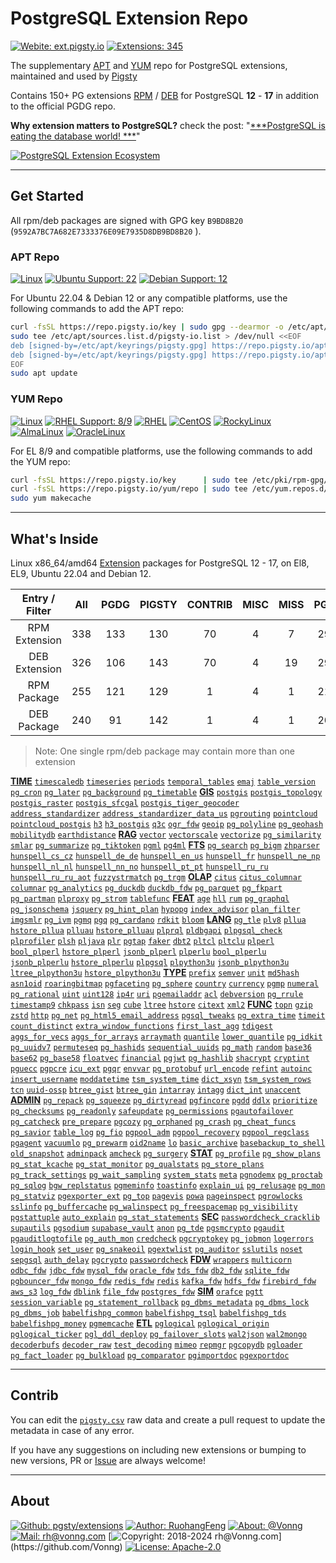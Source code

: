 # PostgreSQL Extension Repo

[![Webite: ext.pigsty.io](https://img.shields.io/badge/website-ext.pigsty.io-slategray?style=flat&logo=cilium&logoColor=white)](https://ext.pigsty.io)
[![Extensions: 345](https://img.shields.io/badge/extensions-345-%233E668F?style=flat&logo=postgresql&logoColor=white&labelColor=3E668F)](https://pigsty.io/docs/pgext/list)

The supplementary [APT](#apt-repo) and [YUM](#yum-repo) repo for PostgreSQL extensions, maintained and used
by [Pigsty](https://pigsty.io)

Contains 150+ PG extensions [RPM](/rpm) / [DEB](/deb) for PostgreSQL **12** - **17** in addition to the official PGDG
repo.

**Why extension matters to PostgreSQL?** check the post: "[***PostgreSQL is eating the database world!
***](https://medium.com/@fengruohang/postgres-is-eating-the-database-world-157c204dcfc4)"

[![PostgreSQL Extension Ecosystem](https://pigsty.io/img/pigsty/ecosystem.jpg)](https://medium.com/@fengruohang/postgres-is-eating-the-database-world-157c204dcfc4)


-------

## Get Started

All rpm/deb packages are signed with GPG key `B9BD8B20` (`9592A7BC7A682E7333376E09E7935D8DB9BD8B20` ).

### APT Repo

[![Linux](https://img.shields.io/badge/Linux-x86_64-%23FCC624?style=flat&logo=linux&labelColor=FCC624&logoColor=black)](https://pigsty.io/docs/node)
[![Ubuntu Support: 22](https://img.shields.io/badge/Ubuntu-22-%23E95420?style=flat&logo=ubuntu&logoColor=%23E95420)](https://pigsty.io/docs/pgext/list/deb/)
[![Debian Support: 12](https://img.shields.io/badge/Debian-12-%23A81D33?style=flat&logo=debian&logoColor=%23A81D33)](https://pigsty.io/docs/reference/compatibility/)

For Ubuntu 22.04 & Debian 12 or any compatible platforms, use the following commands to add the APT repo:

```bash
curl -fsSL https://repo.pigsty.io/key | sudo gpg --dearmor -o /etc/apt/keyrings/pigsty.gpg
sudo tee /etc/apt/sources.list.d/pigsty-io.list > /dev/null <<EOF
deb [signed-by=/etc/apt/keyrings/pigsty.gpg] https://repo.pigsty.io/apt/infra generic main 
deb [signed-by=/etc/apt/keyrings/pigsty.gpg] https://repo.pigsty.io/apt/pgsql/$(lsb_release -cs) $(lsb_release -cs) main
EOF
sudo apt update
```

### YUM Repo

[![Linux](https://img.shields.io/badge/Linux-x86_64-%23FCC624?style=flat&logo=linux&labelColor=FCC624&logoColor=black)](https://pigsty.io/docs/node)
[![RHEL Support: 8/9](https://img.shields.io/badge/EL-7/8/9-red?style=flat&logo=redhat&logoColor=red)](https://pigsty.io/docs/pgext/list/rpm/)
[![RHEL](https://img.shields.io/badge/RHEL-slategray?style=flat&logo=redhat&logoColor=red)](https://pigsty.io/docs/pgext/list/rpm/)
[![CentOS](https://img.shields.io/badge/CentOS-slategray?style=flat&logo=centos&logoColor=%23262577)](https://almalinux.org/)
[![RockyLinux](https://img.shields.io/badge/RockyLinux-slategray?style=flat&logo=rockylinux&logoColor=%2310B981)](https://almalinux.org/)
[![AlmaLinux](https://img.shields.io/badge/AlmaLinux-slategray?style=flat&logo=almalinux&logoColor=black)](https://almalinux.org/)
[![OracleLinux](https://img.shields.io/badge/OracleLinux-slategray?style=flat&logo=oracle&logoColor=%23F80000)](https://almalinux.org/)

For EL 8/9 and compatible platforms, use the following commands to add the YUM repo:

```bash
curl -fsSL https://repo.pigsty.io/key      | sudo tee /etc/pki/rpm-gpg/RPM-GPG-KEY-pigsty >/dev/null  # add gpg key
curl -fsSL https://repo.pigsty.io/yum/repo | sudo tee /etc/yum.repos.d/pigsty.repo        >/dev/null  # add repo file
sudo yum makecache
```

-------

## What's Inside

Linux x86_64/amd64 [Extension](/list) packages for PostgreSQL 12 - 17, on El8, EL9, Ubuntu 22.04 and Debian 12.

| Entry / Filter | All | PGDG | PIGSTY | CONTRIB | MISC | MISS | PG17 | PG16 | PG15 | PG14 | PG13 | PG12 |
|:--------------:|:---:|:----:|:------:|:-------:|:----:|:----:|:----:|:----:|:----:|:----:|:----:|:----:|
| RPM Extension  | 338 | 133  |  130   |   70    |  4   |  7   | 297  | 333  | 336  | 328  | 319  | 310  |
| DEB Extension  | 326 | 106  |  143   |   70    |  4   |  19  | 290  | 322  | 324  | 316  | 307  | 300  |
|  RPM Package   | 255 | 121  |  129   |    1    |  4   |  1   | 216  | 250  | 253  | 248  | 241  | 232  |
|  DEB Package   | 240 |  91  |  142   |    1    |  4   |  1   | 206  | 236  | 238  | 233  | 226  | 219  |

> Note: One single rpm/deb package may contain more than one extension

[**TIME**](/time) [`timescaledb`](/timescaledb) [`timeseries`](/timeseries) [`periods`](/periods) [
`temporal_tables`](/temporal_tables) [`emaj`](/emaj) [`table_version`](/table_version) [`pg_cron`](/pg_cron) [
`pg_later`](/pg_later) [`pg_background`](/pg_background) [`pg_timetable`](/pg_timetable)
[**GIS**](/gis) [`postgis`](/postgis) [`postgis_topology`](/postgis_topology) [`postgis_raster`](/postgis_raster) [
`postgis_sfcgal`](/postgis_sfcgal) [`postgis_tiger_geocoder`](/postgis_tiger_geocoder) [
`address_standardizer`](/address_standardizer) [`address_standardizer_data_us`](/address_standardizer_data_us) [
`pgrouting`](/pgrouting) [`pointcloud`](/pointcloud) [`pointcloud_postgis`](/pointcloud_postgis) [`h3`](/h3) [
`h3_postgis`](/h3_postgis) [`q3c`](/q3c) [`ogr_fdw`](/ogr_fdw) [`geoip`](/geoip) [`pg_polyline`](/pg_polyline) [
`pg_geohash`](/pg_geohash) [`mobilitydb`](/mobilitydb) [`earthdistance`](/earthdistance)
[**RAG**](/rag) [`vector`](/vector) [`vectorscale`](/vectorscale) [`vectorize`](/vectorize) [
`pg_similarity`](/pg_similarity) [`smlar`](/smlar) [`pg_summarize`](/pg_summarize) [`pg_tiktoken`](/pg_tiktoken) [
`pgml`](/pgml) [`pg4ml`](/pg4ml)
[**FTS**](/fts) [`pg_search`](/pg_search) [`pg_bigm`](/pg_bigm) [`zhparser`](/zhparser) [
`hunspell_cs_cz`](/hunspell_cs_cz) [`hunspell_de_de`](/hunspell_de_de) [`hunspell_en_us`](/hunspell_en_us) [
`hunspell_fr`](/hunspell_fr) [`hunspell_ne_np`](/hunspell_ne_np) [`hunspell_nl_nl`](/hunspell_nl_nl) [
`hunspell_nn_no`](/hunspell_nn_no) [`hunspell_pt_pt`](/hunspell_pt_pt) [`hunspell_ru_ru`](/hunspell_ru_ru) [
`hunspell_ru_ru_aot`](/hunspell_ru_ru_aot) [`fuzzystrmatch`](/fuzzystrmatch) [`pg_trgm`](/pg_trgm)
[**OLAP**](/olap) [`citus`](/citus) [`citus_columnar`](/citus_columnar) [`columnar`](/columnar) [
`pg_analytics`](/pg_analytics) [`pg_duckdb`](/pg_duckdb) [`duckdb_fdw`](/duckdb_fdw) [`pg_parquet`](/pg_parquet) [
`pg_fkpart`](/pg_fkpart) [`pg_partman`](/pg_partman) [`plproxy`](/plproxy) [`pg_strom`](/pg_strom) [
`tablefunc`](/tablefunc)
[**FEAT**](/feat) [`age`](/age) [`hll`](/hll) [`rum`](/rum) [`pg_graphql`](/pg_graphql) [
`pg_jsonschema`](/pg_jsonschema) [`jsquery`](/jsquery) [`pg_hint_plan`](/pg_hint_plan) [`hypopg`](/hypopg) [
`index_advisor`](/index_advisor) [`plan_filter`](/plan_filter) [`imgsmlr`](/imgsmlr) [`pg_ivm`](/pg_ivm) [
`pgmq`](/pgmq) [`pgq`](/pgq) [`pg_cardano`](/pg_cardano) [`rdkit`](/rdkit) [`bloom`](/bloom)
[**LANG**](/lang) [`pg_tle`](/pg_tle) [`plv8`](/plv8) [`pllua`](/pllua) [`hstore_pllua`](/hstore_pllua) [
`plluau`](/plluau) [`hstore_plluau`](/hstore_plluau) [`plprql`](/plprql) [`pldbgapi`](/pldbgapi) [
`plpgsql_check`](/plpgsql_check) [`plprofiler`](/plprofiler) [`plsh`](/plsh) [`pljava`](/pljava) [`plr`](/plr) [
`pgtap`](/pgtap) [`faker`](/faker) [`dbt2`](/dbt2) [`pltcl`](/pltcl) [`pltclu`](/pltclu) [`plperl`](/plperl) [
`bool_plperl`](/bool_plperl) [`hstore_plperl`](/hstore_plperl) [`jsonb_plperl`](/jsonb_plperl) [`plperlu`](/plperlu) [
`bool_plperlu`](/bool_plperlu) [`jsonb_plperlu`](/jsonb_plperlu) [`hstore_plperlu`](/hstore_plperlu) [
`plpgsql`](/plpgsql) [`plpython3u`](/plpython3u) [`jsonb_plpython3u`](/jsonb_plpython3u) [
`ltree_plpython3u`](/ltree_plpython3u) [`hstore_plpython3u`](/hstore_plpython3u)
[**TYPE**](/type) [`prefix`](/prefix) [`semver`](/semver) [`unit`](/unit) [`md5hash`](/md5hash) [`asn1oid`](/asn1oid) [
`roaringbitmap`](/roaringbitmap) [`pgfaceting`](/pgfaceting) [`pg_sphere`](/pg_sphere) [`country`](/country) [
`currency`](/currency) [`pgmp`](/pgmp) [`numeral`](/numeral) [`pg_rational`](/pg_rational) [`uint`](/uint) [
`uint128`](/uint128) [`ip4r`](/ip4r) [`uri`](/uri) [`pgemailaddr`](/pgemailaddr) [`acl`](/acl) [
`debversion`](/debversion) [`pg_rrule`](/pg_rrule) [`timestamp9`](/timestamp9) [`chkpass`](/chkpass) [`isn`](/isn) [
`seg`](/seg) [`cube`](/cube) [`ltree`](/ltree) [`hstore`](/hstore) [`citext`](/citext) [`xml2`](/xml2)
[**FUNC**](/func) [`topn`](/topn) [`gzip`](/gzip) [`zstd`](/zstd) [`http`](/http) [`pg_net`](/pg_net) [
`pg_html5_email_address`](/pg_html5_email_address) [`pgsql_tweaks`](/pgsql_tweaks) [`pg_extra_time`](/pg_extra_time) [
`timeit`](/timeit) [`count_distinct`](/count_distinct) [`extra_window_functions`](/extra_window_functions) [
`first_last_agg`](/first_last_agg) [`tdigest`](/tdigest) [`aggs_for_vecs`](/aggs_for_vecs) [
`aggs_for_arrays`](/aggs_for_arrays) [`arraymath`](/arraymath) [`quantile`](/quantile) [
`lower_quantile`](/lower_quantile) [`pg_idkit`](/pg_idkit) [`pg_uuidv7`](/pg_uuidv7) [`permuteseq`](/permuteseq) [
`pg_hashids`](/pg_hashids) [`sequential_uuids`](/sequential_uuids) [`pg_math`](/pg_math) [`random`](/random) [
`base36`](/base36) [`base62`](/base62) [`pg_base58`](/pg_base58) [`floatvec`](/floatvec) [`financial`](/financial) [
`pgjwt`](/pgjwt) [`pg_hashlib`](/pg_hashlib) [`shacrypt`](/shacrypt) [`cryptint`](/cryptint) [`pguecc`](/pguecc) [
`pgpcre`](/pgpcre) [`icu_ext`](/icu_ext) [`pgqr`](/pgqr) [`envvar`](/envvar) [`pg_protobuf`](/pg_protobuf) [
`url_encode`](/url_encode) [`refint`](/refint) [`autoinc`](/autoinc) [`insert_username`](/insert_username) [
`moddatetime`](/moddatetime) [`tsm_system_time`](/tsm_system_time) [`dict_xsyn`](/dict_xsyn) [
`tsm_system_rows`](/tsm_system_rows) [`tcn`](/tcn) [`uuid-ossp`](/uuid-ossp) [`btree_gist`](/btree_gist) [
`btree_gin`](/btree_gin) [`intarray`](/intarray) [`intagg`](/intagg) [`dict_int`](/dict_int) [`unaccent`](/unaccent)
[**ADMIN**](/admin) [`pg_repack`](/pg_repack) [`pg_squeeze`](/pg_squeeze) [`pg_dirtyread`](/pg_dirtyread) [
`pgfincore`](/pgfincore) [`pgdd`](/pgdd) [`ddlx`](/ddlx) [`prioritize`](/prioritize) [`pg_checksums`](/pg_checksums) [
`pg_readonly`](/pg_readonly) [`safeupdate`](/safeupdate) [`pg_permissions`](/pg_permissions) [
`pgautofailover`](/pgautofailover) [`pg_catcheck`](/pg_catcheck) [`pre_prepare`](/pre_prepare) [`pgcozy`](/pgcozy) [
`pg_orphaned`](/pg_orphaned) [`pg_crash`](/pg_crash) [`pg_cheat_funcs`](/pg_cheat_funcs) [`pg_savior`](/pg_savior) [
`table_log`](/table_log) [`pg_fio`](/pg_fio) [`pgpool_adm`](/pgpool_adm) [`pgpool_recovery`](/pgpool_recovery) [
`pgpool_regclass`](/pgpool_regclass) [`pgagent`](/pgagent) [`vacuumlo`](/vacuumlo) [`pg_prewarm`](/pg_prewarm) [
`oid2name`](/oid2name) [`lo`](/lo) [`basic_archive`](/basic_archive) [`basebackup_to_shell`](/basebackup_to_shell) [
`old_snapshot`](/old_snapshot) [`adminpack`](/adminpack) [`amcheck`](/amcheck) [`pg_surgery`](/pg_surgery)
[**STAT**](/stat) [`pg_profile`](/pg_profile) [`pg_show_plans`](/pg_show_plans) [`pg_stat_kcache`](/pg_stat_kcache) [
`pg_stat_monitor`](/pg_stat_monitor) [`pg_qualstats`](/pg_qualstats) [`pg_store_plans`](/pg_store_plans) [
`pg_track_settings`](/pg_track_settings) [`pg_wait_sampling`](/pg_wait_sampling) [`system_stats`](/system_stats) [
`meta`](/meta) [`pgnodemx`](/pgnodemx) [`pg_proctab`](/pg_proctab) [`pg_sqlog`](/pg_sqlog) [
`bgw_replstatus`](/bgw_replstatus) [`pgmeminfo`](/pgmeminfo) [`toastinfo`](/toastinfo) [`explain_ui`](/explain_ui) [
`pg_relusage`](/pg_relusage) [`pg_mon`](/pg_mon) [`pg_statviz`](/pg_statviz) [`pgexporter_ext`](/pgexporter_ext) [
`pg_top`](/pg_top) [`pagevis`](/pagevis) [`powa`](/powa) [`pageinspect`](/pageinspect) [`pgrowlocks`](/pgrowlocks) [
`sslinfo`](/sslinfo) [`pg_buffercache`](/pg_buffercache) [`pg_walinspect`](/pg_walinspect) [
`pg_freespacemap`](/pg_freespacemap) [`pg_visibility`](/pg_visibility) [`pgstattuple`](/pgstattuple) [
`auto_explain`](/auto_explain) [`pg_stat_statements`](/pg_stat_statements)
[**SEC**](/sec) [`passwordcheck_cracklib`](/passwordcheck_cracklib) [`supautils`](/supautils) [`pgsodium`](/pgsodium) [
`supabase_vault`](/supabase_vault) [`anon`](/anon) [`pg_tde`](/pg_tde) [`pgsmcrypto`](/pgsmcrypto) [
`pgaudit`](/pgaudit) [`pgauditlogtofile`](/pgauditlogtofile) [`pg_auth_mon`](/pg_auth_mon) [`credcheck`](/credcheck) [
`pgcryptokey`](/pgcryptokey) [`pg_jobmon`](/pg_jobmon) [`logerrors`](/logerrors) [`login_hook`](/login_hook) [
`set_user`](/set_user) [`pg_snakeoil`](/pg_snakeoil) [`pgextwlist`](/pgextwlist) [`pg_auditor`](/pg_auditor) [
`sslutils`](/sslutils) [`noset`](/noset) [`sepgsql`](/sepgsql) [`auth_delay`](/auth_delay) [`pgcrypto`](/pgcrypto) [
`passwordcheck`](/passwordcheck)
[**FDW**](/fdw) [`wrappers`](/wrappers) [`multicorn`](/multicorn) [`odbc_fdw`](/odbc_fdw) [`jdbc_fdw`](/jdbc_fdw) [
`mysql_fdw`](/mysql_fdw) [`oracle_fdw`](/oracle_fdw) [`tds_fdw`](/tds_fdw) [`db2_fdw`](/db2_fdw) [
`sqlite_fdw`](/sqlite_fdw) [`pgbouncer_fdw`](/pgbouncer_fdw) [`mongo_fdw`](/mongo_fdw) [`redis_fdw`](/redis_fdw) [
`redis`](/redis) [`kafka_fdw`](/kafka_fdw) [`hdfs_fdw`](/hdfs_fdw) [`firebird_fdw`](/firebird_fdw) [`aws_s3`](/aws_s3) [
`log_fdw`](/log_fdw) [`dblink`](/dblink) [`file_fdw`](/file_fdw) [`postgres_fdw`](/postgres_fdw)
[**SIM**](/sim) [`orafce`](/orafce) [`pgtt`](/pgtt) [`session_variable`](/session_variable) [
`pg_statement_rollback`](/pg_statement_rollback) [`pg_dbms_metadata`](/pg_dbms_metadata) [
`pg_dbms_lock`](/pg_dbms_lock) [`pg_dbms_job`](/pg_dbms_job) [`babelfishpg_common`](/babelfishpg_common) [
`babelfishpg_tsql`](/babelfishpg_tsql) [`babelfishpg_tds`](/babelfishpg_tds) [`babelfishpg_money`](/babelfishpg_money) [
`pgmemcache`](/pgmemcache)
[**ETL**](/etl) [`pglogical`](/pglogical) [`pglogical_origin`](/pglogical_origin) [
`pglogical_ticker`](/pglogical_ticker) [`pgl_ddl_deploy`](/pgl_ddl_deploy) [`pg_failover_slots`](/pg_failover_slots) [
`wal2json`](/wal2json) [`wal2mongo`](/wal2mongo) [`decoderbufs`](/decoderbufs) [`decoder_raw`](/decoder_raw) [
`test_decoding`](/test_decoding) [`mimeo`](/mimeo) [`repmgr`](/repmgr) [`pgcopydb`](/pgcopydb) [`pgloader`](/pgloader) [
`pg_fact_loader`](/pg_fact_loader) [`pg_bulkload`](/pg_bulkload) [`pg_comparator`](/pg_comparator) [
`pgimportdoc`](/pgimportdoc) [`pgexportdoc`](/pgexportdoc)


----------------

## Contrib

You can edit the [`pigsty.csv`](https://github.com/pgsty/extension/blob/main/data/pigsty.csv) raw data and create a pull
request to update the metadata in case of any error.

If you have any suggestions on including new extensions or bumping to new versions, PR
or [Issue](https://github.com/pgsty/extension/issues/new) are always welcome!



----------------

## About

[![Github: pgsty/extensions](https://img.shields.io/badge/GitHub-pgsty/extensions-slategray?style=flat&logo=github&logoColor=black)](https://github.com/pgsty/extensions)
[![Author: RuohangFeng](https://img.shields.io/badge/Author-Ruohang_Feng-steelblue?style=flat)](https://vonng.com/)
[![About: @Vonng](https://img.shields.io/badge/%40Vonng-steelblue?style=flat)](https://vonng.com/en/)
[![Mail: rh@vonng.com](https://img.shields.io/badge/rh%40vonng.com-steelblue?style=flat)](mailto:rh@vonng.com)
[![Copyright: 2018-2024 rh@Vonng.com](https://img.shields.io/badge/Copyright-2018--2024_(rh%40vonng.com)-red?logo=c&color=steelblue)](https://github.com/Vonng)
[![License: Apache-2.0](https://img.shields.io/badge/License-Apache--2.0-steelblue?style=flat&logo=opensourceinitiative&logoColor=green)](https://pigsty.io/docs/about/license/)
